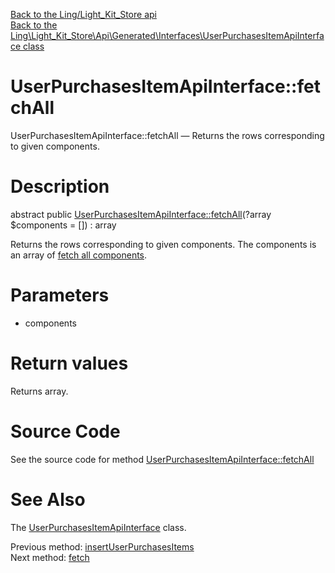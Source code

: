 [Back to the Ling/Light_Kit_Store api](https://github.com/lingtalfi/Light_Kit_Store/blob/master/doc/api/Ling/Light_Kit_Store.md)<br>
[Back to the Ling\Light_Kit_Store\Api\Generated\Interfaces\UserPurchasesItemApiInterface class](https://github.com/lingtalfi/Light_Kit_Store/blob/master/doc/api/Ling/Light_Kit_Store/Api/Generated/Interfaces/UserPurchasesItemApiInterface.md)


UserPurchasesItemApiInterface::fetchAll
================



UserPurchasesItemApiInterface::fetchAll — Returns the rows corresponding to given components.




Description
================


abstract public [UserPurchasesItemApiInterface::fetchAll](https://github.com/lingtalfi/Light_Kit_Store/blob/master/doc/api/Ling/Light_Kit_Store/Api/Generated/Interfaces/UserPurchasesItemApiInterface/fetchAll.md)(?array $components = []) : array




Returns the rows corresponding to given components.
The components is an array of [fetch all components](https://github.com/lingtalfi/SimplePdoWrapper/blob/master/doc/pages/fetch-all-components.md).




Parameters
================


- components

    


Return values
================

Returns array.








Source Code
===========
See the source code for method [UserPurchasesItemApiInterface::fetchAll](https://github.com/lingtalfi/Light_Kit_Store/blob/master/Api/Generated/Interfaces/UserPurchasesItemApiInterface.php#L67-L67)


See Also
================

The [UserPurchasesItemApiInterface](https://github.com/lingtalfi/Light_Kit_Store/blob/master/doc/api/Ling/Light_Kit_Store/Api/Generated/Interfaces/UserPurchasesItemApiInterface.md) class.

Previous method: [insertUserPurchasesItems](https://github.com/lingtalfi/Light_Kit_Store/blob/master/doc/api/Ling/Light_Kit_Store/Api/Generated/Interfaces/UserPurchasesItemApiInterface/insertUserPurchasesItems.md)<br>Next method: [fetch](https://github.com/lingtalfi/Light_Kit_Store/blob/master/doc/api/Ling/Light_Kit_Store/Api/Generated/Interfaces/UserPurchasesItemApiInterface/fetch.md)<br>


